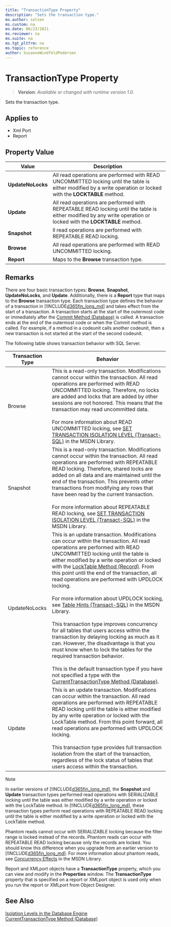```yaml
---
title: "TransactionType Property"
description: "Sets the transaction type."
ms.author: solsen
ms.custom: na
ms.date: 06/23/2021
ms.reviewer: na
ms.suite: na
ms.tgt_pltfrm: na
ms.topic: reference
author: SusanneWindfeldPedersen
---
```

[//]: # (START>DO_NOT_EDIT)
[//]: # (IMPORTANT:Do not edit any of the content between here and the END>DO_NOT_EDIT.)
[//]: # (Any modifications should be made in the .xml files in the ModernDev repo.)
# TransactionType Property
> **Version**: _Available or changed with runtime version 1.0._

Sets the transaction type.

## Applies to
-   Xml Port
-   Report

## Property Value

|Value|Description|
|-----------|---------------------------------------|
|**UpdateNoLocks**|All read operations are performed with READ UNCOMMITTED locking until the table is either modified by a write operation or locked with the **LOCKTABLE** method.|
|**Update**|All read operations are performed with REPEATABLE READ locking until the table is either modified by any write operation or locked with the **LOCKTABLE** method.|
|**Snapshot**|ll read operations are performed with REPEATABLE READ locking.|
|**Browse**|All read operations are performed with READ UNCOMMITTED locking.|
|**Report**|Maps to the **Browse** transaction type.|

[//]: # (IMPORTANT: END>DO_NOT_EDIT)


## Remarks

There are four basic transaction types: **Browse**, **Snapshot**, **UpdateNoLocks**, and **Update**. Additionally, there is a **Report** type that maps to the **Browse** transaction type. Each transaction type defines the behavior of a transaction in [!INCLUDE[d365fin_long_md](../includes/d365fin_long_md.md)] and takes effect from the start of a transaction. A transaction starts at the start of the outermost code or immediately after the [Commit Method \(Database\)](../methods-auto/database/database-commit-method.md) is called. A transaction ends at the end of the outermost code or when the Commit method is called. For example, if a method in a codeunit calls another codeunit, then a new transaction is not started at the start of the second codeunit.  
  
The following table shows transaction behavior with SQL Server.  
  
|**Transaction Type**|**Behavior**|  
|--------------------------|------------------|  
|Browse|This is a read-only transaction. Modifications cannot occur within the transaction. All read operations are performed with READ UNCOMMITTED locking. Therefore, no locks are added and locks that are added by other sessions are not honored. This means that the transaction may read uncommitted data.<br /><br /> For more information about READ UNCOMMITTED locking, see [SET TRANSACTION ISOLATION LEVEL \(Transact-SQL\)](/sql/t-sql/statements/set-transaction-isolation-level-transact-sql) in the MSDN Library.|  
|Snapshot|This is a read-only transaction. Modifications cannot occur within the transaction. All read operations are performed with REPEATABLE READ locking. Therefore, shared locks are added on all data and are maintained until the end of the transaction. This prevents other transactions from modifying any rows that have been read by the current transaction.<br /><br /> For more information about REPEATABLE READ locking, see [SET TRANSACTION ISOLATION LEVEL \(Transact-SQL\)](/sql/t-sql/statements/set-transaction-isolation-level-transact-sql) in the MSDN Library.|  
|UpdateNoLocks|This is an update transaction. Modifications can occur within the transaction. All read operations are performed with READ UNCOMMITTED locking until the table is either modified by a write operation or locked with the [LockTable Method \(Record\)](../methods-auto/record/record-locktable-Method.md). From this point until the end of the transaction, all read operations are performed with UPDLOCK locking.<br /><br /> For more information about UPDLOCK locking, see [Table Hints \(Transact-SQL\)](/sql/t-sql/queries/hints-transact-sql-table) in the MSDN Library.<br /><br /> This transaction type improves concurrency for all tables that users access within the transaction by delaying locking as much as it can. However, the disadvantage is that you must know when to lock the tables for the required transaction behavior.<br /><br /> This is the default transaction type if you have not specified a type with the [CurrentTransactionType Method \(Database\)](../methods-auto/database/database-CurrentTransactionType-method.md).|  
|Update|This is an update transaction. Modifications can occur within the transaction. All read operations are performed with REPEATABLE READ locking until the table is either modified by any write operation or locked with the LockTable method. From this point forward, all read operations are performed with UPDLOCK locking.<br /><br /> This transaction type provides full transaction isolation from the start of the transaction, regardless of the lock status of tables that users access within the transaction.|  
  
> [!NOTE]  
> In earlier versions of [!INCLUDE[d365fin_long_md](../includes/d365fin_long_md.md)], the **Snapshot** and **Update** transaction types performed read operations with SERIALIZABLE locking until the table was either modified by a write operation or locked with the LockTable method. In [!INCLUDE[d365fin_long_md](../includes/d365fin_long_md.md)], these transaction types perform read operations with REPEATABLE READ locking until the table is either modified by a write operation or locked with the LockTable method.  
>  
> Phantom reads cannot occur with SERIALIZABLE locking because the filter range is locked instead of the records. Phantom reads can occur with REPEATABLE READ locking because only the records are locked. You should know this difference when you upgrade from an earlier version to [!INCLUDE[d365fin_long_md](../includes/d365fin_long_md.md)]. For more information about phantom reads, see [Concurrency Effects](/previous-versions/sql/sql-server-2008-r2/ms190805(v=sql.105)) in the MSDN Library.  
  
Report and XMLport objects have a **TransactionType** property, which you can view and modify in the **Properties** window. The **TransactionType** property that is specified on a report or XMLport object is used only when you run the report or XMLport from Object Designer.  
  
## See Also

[Isolation Levels in the Database Engine](/previous-versions/sql/sql-server-2008-r2/ms189122(v=sql.105))  
[CurrentTransactionType Method \(Database\)](../methods-auto/database/database-currenttransactiontype-method.md)